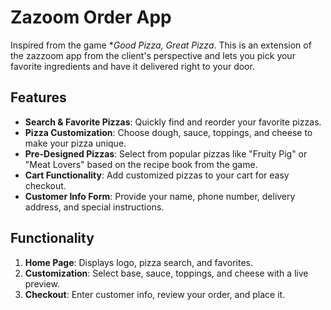 # Zazoom Order App
Inspired from the game **Good Pizza, Great Pizza*. This is an extension of the zazzoom app from the client's perspective and lets you pick your favorite ingredients and have it delivered right to your door.

## Features

- **Search & Favorite Pizzas**: Quickly find and reorder your favorite pizzas.
- **Pizza Customization**: Choose dough, sauce, toppings, and cheese to make your pizza unique.
- **Pre-Designed Pizzas**: Select from popular pizzas like "Fruity Pig" or "Meat Lovers" based on the recipe book from the game.
- **Cart Functionality**: Add customized pizzas to your cart for easy checkout.
- **Customer Info Form**: Provide your name, phone number, delivery address, and special instructions.

## Functionality

1. **Home Page**: Displays logo, pizza search, and favorites.
2. **Customization**: Select base, sauce, toppings, and cheese with a live preview.
3. **Checkout**: Enter customer info, review your order, and place it.
